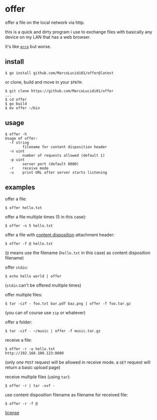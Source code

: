 offer
=====

offer a file on the local network via http.

this is a quick and dirty program i use to exchange files with basically
any device on my LAN that has a web browser.

it's like [`qrcp`][0] but worse.

install
-------

    $ go install github.com/MarcoLucidi01/offer@latest

or clone, build and move in your `$PATH`:

    $ git clone https://github.com/MarcoLucidi01/offer
    ...
    $ cd offer
    $ go build
    $ mv offer ~/bin

usage
-----

    $ offer -h
    Usage of offer:
      -f string
        	filename for content disposition header
      -n uint
        	number of requests allowed (default 1)
      -p uint
        	server port (default 8080)
      -r	receive mode
      -u	print URL after server starts listening

examples
--------

offer a file:

    $ offer hello.txt

offer a file multiple times (5 in this case):

    $ offer -n 5 hello.txt

offer a file with [content disposition][1] attachment header:

    $ offer -f @ hello.txt

(`@` means use the filename (`hello.txt` in this case) as content disposition filename)

offer `stdin`:

    $ echo hello world | offer

(`stdin` can't be offered multiple times)

offer multiple files:

    $ tar -czf - foo.txt bar.pdf baz.png | offer -f foo.tar.gz

(you can of course use `zip` or whatever)

offer a folder:

    $ tar -czf - ~/music | offer -f music.tar.gz

receive a file:

    $ offer -r -u hello.txt
    http://192.168.100.123:8080

(only *one* `POST` request will be allowed in receive mode. a `GET` request will
return a basic upload page)

receive multiple files (using `tar`):

    $ offer -r | tar -xvf -

use content disposition filename as filename for received file:

    $ offer -r -f @

[license][2]

[0]: https://github.com/claudiodangelis/qrcp
[1]: https://developer.mozilla.org/en-US/docs/Web/HTTP/Headers/Content-Disposition
[2]: license
